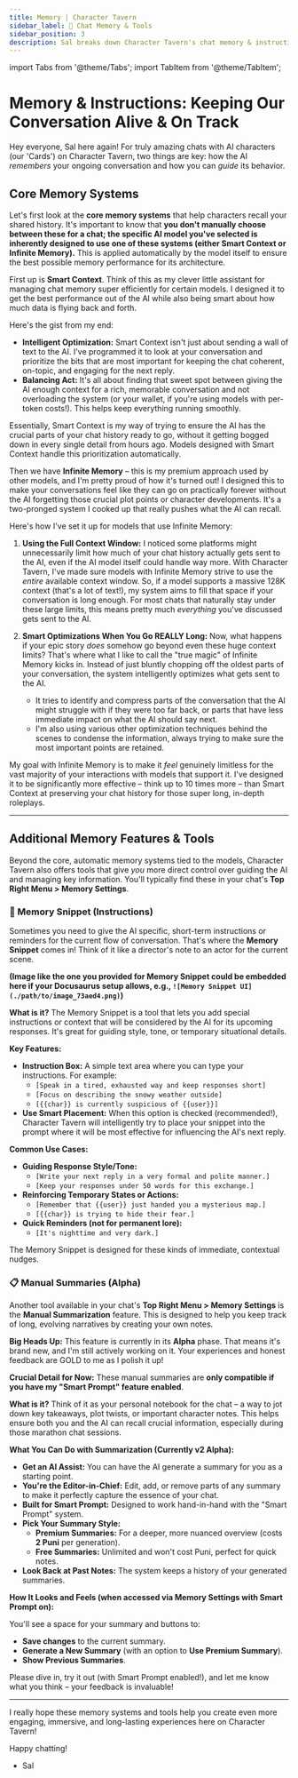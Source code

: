 ```yaml
---
title: Memory | Character Tavern
sidebar_label: 🧠 Chat Memory & Tools
sidebar_position: 3
description: Sal breaks down Character Tavern's chat memory & instruction tools—Smart Context, Infinite Memory, Memory Snippet, & Summaries—for immersive AI roleplays.
---
```


import Tabs from '@theme/Tabs';
import TabItem from '@theme/TabItem';

# Memory & Instructions: Keeping Our Conversation Alive & On Track

Hey everyone, Sal here again! For truly amazing chats with AI characters (our 'Cards') on Character Tavern, two things are key: how the AI *remembers* your ongoing conversation and how you can *guide* its behavior.

## Core Memory Systems

Let's first look at the **core memory systems** that help characters recall your shared history. It's important to know that **you don't manually choose between these for a chat; the specific AI model you've selected is inherently designed to use one of these systems (either Smart Context or Infinite Memory).** This is applied automatically by the model itself to ensure the best possible memory performance for its architecture.

<Tabs groupId="core-memory-systems">
  <TabItem value="smart-context" label="🧩 Smart Context">

First up is **Smart Context**. Think of this as my clever little assistant for managing chat memory super efficiently for certain models. I designed it to get the best performance out of the AI while also being smart about how much data is flying back and forth.

Here's the gist from my end:
* **Intelligent Optimization:** Smart Context isn't just about sending a wall of text to the AI. I've programmed it to look at your conversation and prioritize the bits that are most important for keeping the chat coherent, on-topic, and engaging for the next reply.
* **Balancing Act:** It's all about finding that sweet spot between giving the AI enough context for a rich, memorable conversation and not overloading the system (or your wallet, if you're using models with per-token costs!). This helps keep everything running smoothly.

Essentially, Smart Context is my way of trying to ensure the AI has the crucial parts of your chat history ready to go, without it getting bogged down in every single detail from hours ago. Models designed with Smart Context handle this prioritization automatically.

  </TabItem>
  <TabItem value="infinite-memory" label="♾️ Infinite Memory">

Then we have **Infinite Memory** – this is my premium approach used by other models, and I'm pretty proud of how it's turned out! I designed this to make your conversations feel like they can go on practically forever without the AI forgetting those crucial plot points or character developments. It's a two-pronged system I cooked up that really pushes what the AI can recall.

Here's how I've set it up for models that use Infinite Memory:

1.  **Using the Full Context Window:** I noticed some platforms might unnecessarily limit how much of your chat history actually gets sent to the AI, even if the AI model itself could handle way more. With Character Tavern, I've made sure models with Infinite Memory strive to use the *entire* available context window. So, if a model supports a massive 128K context (that's a lot of text!), my system aims to fill that space if your conversation is long enough. For most chats that naturally stay under these large limits, this means pretty much *everything* you've discussed gets sent to the AI.

2.  **Smart Optimizations When You Go REALLY Long:** Now, what happens if your epic story *does* somehow go beyond even these huge context limits? That's where what I like to call the "true magic" of Infinite Memory kicks in. Instead of just bluntly chopping off the oldest parts of your conversation, the system intelligently optimizes what gets sent to the AI.
    * It tries to identify and compress parts of the conversation that the AI might struggle with if they were too far back, or parts that have less immediate impact on what the AI should say next.
    * I'm also using various other optimization techniques behind the scenes to condense the information, always trying to make sure the most important points are retained.

My goal with Infinite Memory is to make it *feel* genuinely limitless for the vast majority of your interactions with models that support it. I've designed it to be significantly more effective – think up to 10 times more – than Smart Context at preserving your chat history for those super long, in-depth roleplays.

  </TabItem>
</Tabs>

---

## Additional Memory Features & Tools

Beyond the core, automatic memory systems tied to the models, Character Tavern also offers tools that give *you* more direct control over guiding the AI and managing key information. You'll typically find these in your chat's **Top Right Menu > Memory Settings**.

### 📝 Memory Snippet (Instructions)

Sometimes you need to give the AI specific, short-term instructions or reminders for the current flow of conversation. That's where the **Memory Snippet** comes in! Think of it like a director's note to an actor for the current scene.

**(Image like the one you provided for Memory Snippet could be embedded here if your Docusaurus setup allows, e.g., `![Memory Snippet UI](./path/to/image_73aed4.png)`)**

**What is it?**
The Memory Snippet is a tool that lets you add special instructions or context that will be considered by the AI for its upcoming responses. It's great for guiding style, tone, or temporary situational details.

**Key Features:**

* **Instruction Box:** A simple text area where you can type your instructions. For example:
    * `[Speak in a tired, exhausted way and keep responses short]`
    * `[Focus on describing the snowy weather outside]`
    * `[{{char}} is currently suspicious of {{user}}]`
* **Use Smart Placement:** When this option is checked (recommended!), Character Tavern will intelligently try to place your snippet into the prompt where it will be most effective for influencing the AI's next reply.

**Common Use Cases:**

* **Guiding Response Style/Tone:**
    * `[Write your next reply in a very formal and polite manner.]`
    * `[Keep your responses under 50 words for this exchange.]`
* **Reinforcing Temporary States or Actions:**
    * `[Remember that {{user}} just handed you a mysterious map.]`
    * `[{{char}} is trying to hide their fear.]`
* **Quick Reminders (not for permanent lore):**
    * `[It's nighttime and very dark.]`

The Memory Snippet is designed for these kinds of immediate, contextual nudges.

### 📋 Manual Summaries (Alpha)

Another tool available in your chat's **Top Right Menu > Memory Settings** is the **Manual Summarization** feature. This is designed to help you keep track of long, evolving narratives by creating your own notes.

**Big Heads Up:** This feature is currently in its **Alpha** phase. That means it's brand new, and I'm still actively working on it. Your experiences and honest feedback are GOLD to me as I polish it up!

**Crucial Detail for Now:** These manual summaries are **only compatible if you have my "Smart Prompt" feature enabled**.

**What is it?**
Think of it as your personal notebook for the chat – a way to jot down key takeaways, plot twists, or important character notes. This helps ensure both you and the AI can recall crucial information, especially during those marathon chat sessions.

**What You Can Do with Summarization (Currently v2 Alpha):**

* **Get an AI Assist:** You can have the AI generate a summary for you as a starting point.
* **You're the Editor-in-Chief:** Edit, add, or remove parts of any summary to make it perfectly capture the essence of your chat.
* **Built for Smart Prompt:** Designed to work hand-in-hand with the "Smart Prompt" system.
* **Pick Your Summary Style:**
    * **Premium Summaries:** For a deeper, more nuanced overview (costs **2 Puni** per generation).
    * **Free Summaries:** Unlimited and won't cost Puni, perfect for quick notes.
* **Look Back at Past Notes:** The system keeps a history of your generated summaries.

**How It Looks and Feels (when accessed via Memory Settings with Smart Prompt on):**

You'll see a space for your summary and buttons to:
* **Save changes** to the current summary.
* **Generate a New Summary** (with an option to **Use Premium Summary**).
* **Show Previous Summaries**.

Please dive in, try it out (with Smart Prompt enabled!), and let me know what you think – your feedback is invaluable!

---

I really hope these memory systems and tools help you create even more engaging, immersive, and long-lasting experiences here on Character Tavern!

Happy chatting!

- Sal